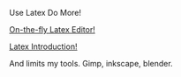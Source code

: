 Use Latex Do More!

[On-the-fly Latex Editor!](https://www.sharelatex.com)

[Latex Introduction!](https://en.wikibooks.org/wiki/LaTeX)

And limits my tools. Gimp, inkscape, blender.

